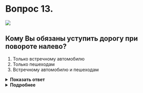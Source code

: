 # Вопрос 13.

![](https://s.drom.ru/i24228/pdd/tickets/2016/1543885300.jpg)

## Кому Вы обязаны уступить дорогу при повороте налево?

1. Только встречному автомобилю
2. Только пешеходам
3. Встречному автомобилю и пешеходам

<details>
<summary><b>Показать ответ</b></summary>
Правильный ответ: 3
</details>
<details>
<summary><b>Подробнее</b></summary>
Перекрёсток регулируемый. При повороте налево Вы обязаны уступить дорогу легковому автомобилю, движущемуся прямо со встречного направления, и пешеходам, переходящим проезжую часть дороги, на которую поворачиваете.
(Пункты 13.1, 13.4 ПДД)
</details>